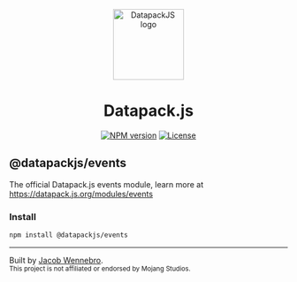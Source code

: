 <div align="center">
  <a href="https://datapack.js.org">
    <img alt="DatapackJS logo" src="https://datapack.js.org/static/logo.svg" height="128">
  </a>
  <br/>
  <h1>Datapack.js</h1>
  <a href="https://www.npmjs.com/package/@datapackjs/events"><img alt="NPM version" src="https://img.shields.io/npm/v/@datapackjs/events.svg?style=for-the-badge&labelColor=2e2e2e"></a>
  <a href="https://github.com/JacobWennebro/datapackjs/blob/main/LICENSE"><img alt="License" src="https://img.shields.io/npm/l/@datapackjs/events.svg?style=for-the-badge&labelColor=2e2e2e"></a>

</div>

## @datapackjs/events

The official Datapack.js events module, learn more at https://datapack.js.org/modules/events

### Install

```sh
npm install @datapackjs/events
```

<hr>

Built by [Jacob Wennebro](https://www.github.com/jacobwennebro).<br/>
<sub>This project is not affiliated or endorsed by Mojang Studios.</sub>
